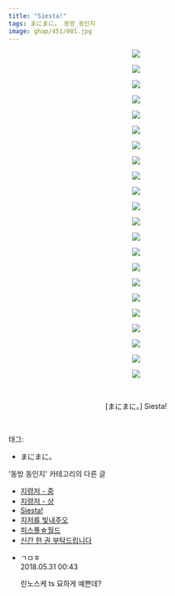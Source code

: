 ```yaml
---
title: "Siesta!"
tags: まにまに。 동방_동인지
image: ghap/451/001.jpg
---
```

<div class="article">
<p style="text-align: center; clear: none; float: none;"><img src="{{ site.nasurl }}/ghap/451/001.jpg"/></p>
<p style="text-align: center; clear: none; float: none;"><img src="{{ site.nasurl }}/ghap/451/002.jpg"/></p>
<p style="text-align: center; clear: none; float: none;"><img src="{{ site.nasurl }}/ghap/451/003.jpg"/></p>
<p style="text-align: center; clear: none; float: none;"><img src="{{ site.nasurl }}/ghap/451/004.jpg"/></p>
<p style="text-align: center; clear: none; float: none;"><img src="{{ site.nasurl }}/ghap/451/005.jpg"/></p>
<p style="text-align: center; clear: none; float: none;"><img src="{{ site.nasurl }}/ghap/451/006.jpg"/></p>
<p style="text-align: center; clear: none; float: none;"><img src="{{ site.nasurl }}/ghap/451/007.jpg"/></p>
<p style="text-align: center; clear: none; float: none;"><img src="{{ site.nasurl }}/ghap/451/008.jpg"/></p>
<p style="text-align: center; clear: none; float: none;"><img src="{{ site.nasurl }}/ghap/451/009.jpg"/></p>
<p style="text-align: center; clear: none; float: none;"><img src="{{ site.nasurl }}/ghap/451/010.jpg"/></p>
<p style="text-align: center; clear: none; float: none;"><img src="{{ site.nasurl }}/ghap/451/011.jpg"/></p>
<p style="text-align: center; clear: none; float: none;"><img src="{{ site.nasurl }}/ghap/451/012.jpg"/></p>
<p style="text-align: center; clear: none; float: none;"><img src="{{ site.nasurl }}/ghap/451/013.jpg"/></p>
<p style="text-align: center; clear: none; float: none;"><img src="{{ site.nasurl }}/ghap/451/014.jpg"/></p>
<p style="text-align: center; clear: none; float: none;"><img src="{{ site.nasurl }}/ghap/451/015.jpg"/></p>
<p style="text-align: center; clear: none; float: none;"><img src="{{ site.nasurl }}/ghap/451/016.jpg"/></p>
<p style="text-align: center; clear: none; float: none;"><img src="{{ site.nasurl }}/ghap/451/017.jpg"/></p>
<p style="text-align: center; clear: none; float: none;"><img src="{{ site.nasurl }}/ghap/451/018.jpg"/></p>
<p style="text-align: center; clear: none; float: none;"><img src="{{ site.nasurl }}/ghap/451/019.jpg"/></p>
<p style="text-align: center; clear: none; float: none;"><img src="{{ site.nasurl }}/ghap/451/020.jpg"/></p>
<p style="text-align: center; clear: none; float: none;"><img src="{{ site.nasurl }}/ghap/451/021.jpg"/></p>
<p style="text-align: center; clear: none; float: none;"><img src="{{ site.nasurl }}/ghap/451/022.jpg"/></p>
<p style="text-align: center; clear: none; float: none;"><br/></p>
<p style="text-align: center; clear: none; float: none;">[まにまに。] Siesta!</p>
<p><br/></p>
</div><div class="tagTrail">
<p>태그: </p>
<ul>
<li>まにまに。</li>
</ul>
</div><div class="another">
<p>'동방 동인지' 카테고리의 다른 글</p>
<ul>
<li><a href="/2016-06-21-ghap_453">지령저 - 중</a></li>
<li><a href="/2016-06-21-ghap_452">지령저 - 상</a></li>
<li><a href="/2016-06-21-ghap_451">Siesta!</a></li>
<li><a href="/2016-06-21-ghap_450">지저를 빛내주오</a></li>
<li><a href="/2016-06-21-ghap_449">피스풀☆월드</a></li>
<li><a href="/2016-06-21-ghap_448">신간 한 권 부탁드립니다</a></li>
</ul>
</div><div class="cb_module cb_fluid">
<div class="cb_wrt cb_profile">
<div class="comment">
<ul>
<li class="cb_thumb_off" id="comment15264334">
<div class="cb_comment_area">
<div class="cb_info_area">
<div class="cb_section">
<span class="cb_nick_name">ㄱㅁㅎ</span>
</div>
<div class="cb_section">
<span class="cb_date">2018.05.31 00:43 </span>
</div>
</div>
<div class="cb_dsc_comment">
<p class="cb_dsc">
											린노스케 ts 묘하게 예쁜데?
										</p>
</div>
</div></li>
</ul>
</div>
</div><!-- commentList close -->
</div>